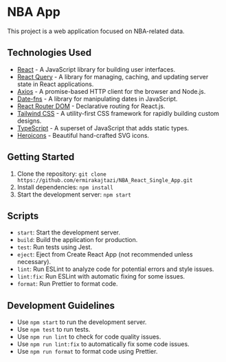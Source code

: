 # NBA App

This project is a web application focused on NBA-related data. 

## Technologies Used

- [React](https://reactjs.org/) - A JavaScript library for building user interfaces.
- [React Query](https://react-query.tanstack.com/) - A library for managing, caching, and updating server state in React applications.
- [Axios](https://axios-http.com/) - A promise-based HTTP client for the browser and Node.js.
- [Date-fns](https://date-fns.org/) - A library for manipulating dates in JavaScript.
- [React Router DOM](https://reactrouter.com/web/guides/quick-start) - Declarative routing for React.js.
- [Tailwind CSS](https://tailwindcss.com/) - A utility-first CSS framework for rapidly building custom designs.
- [TypeScript](https://www.typescriptlang.org/) - A superset of JavaScript that adds static types.
- [Heroicons](https://heroicons.com/) - Beautiful hand-crafted SVG icons.

## Getting Started

1. Clone the repository: `git clone https://github.com/ermirakajtazi/NBA_React_Single_App.git`
2. Install dependencies: `npm install`
3. Start the development server: `npm start`

## Scripts

- `start`: Start the development server.
- `build`: Build the application for production.
- `test`: Run tests using Jest.
- `eject`: Eject from Create React App (not recommended unless necessary).
- `lint`: Run ESLint to analyze code for potential errors and style issues.
- `lint:fix`: Run ESLint with automatic fixing for some issues.
- `format`: Run Prettier to format code.

## Development Guidelines

- Use `npm start` to run the development server.
- Use `npm test` to run tests.
- Use `npm run lint` to check for code quality issues.
- Use `npm run lint:fix` to automatically fix some code issues.
- Use `npm run format` to format code using Prettier.
